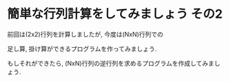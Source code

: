 #  簡単な行列計算をしてみましょう その2

前回は(2x2)行列を計算しましたが, 今度は(NxN)行列での

足し算, 掛け算ができるプログラムを作ってみましょう.

もしそれができたら, (NxN)行列の逆行列を求めるプログラムを作成してみましょう.
